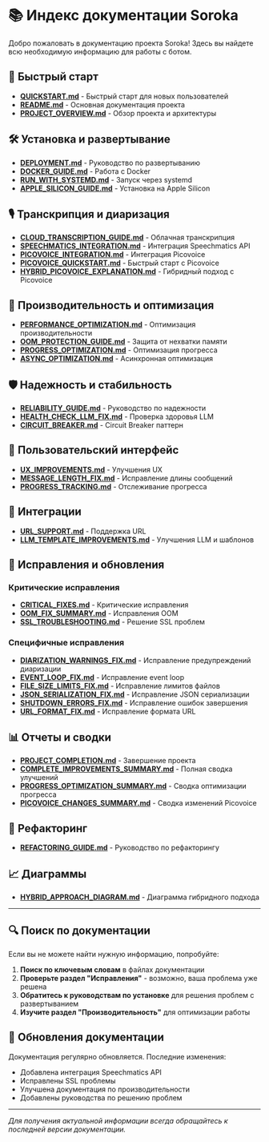 # 📚 Индекс документации Soroka

Добро пожаловать в документацию проекта Soroka! Здесь вы найдете всю необходимую информацию для работы с ботом.

## 🚀 Быстрый старт

- **[QUICKSTART.md](QUICKSTART.md)** - Быстрый старт для новых пользователей
- **[README.md](README.md)** - Основная документация проекта
- **[PROJECT_OVERVIEW.md](PROJECT_OVERVIEW.md)** - Обзор проекта и архитектуры

## 🛠 Установка и развертывание

- **[DEPLOYMENT.md](DEPLOYMENT.md)** - Руководство по развертыванию
- **[DOCKER_GUIDE.md](DOCKER_GUIDE.md)** - Работа с Docker
- **[RUN_WITH_SYSTEMD.md](RUN_WITH_SYSTEMD.md)** - Запуск через systemd
- **[APPLE_SILICON_GUIDE.md](APPLE_SILICON_GUIDE.md)** - Установка на Apple Silicon

## 🎙 Транскрипция и диаризация

- **[CLOUD_TRANSCRIPTION_GUIDE.md](CLOUD_TRANSCRIPTION_GUIDE.md)** - Облачная транскрипция
- **[SPEECHMATICS_INTEGRATION.md](SPEECHMATICS_INTEGRATION.md)** - Интеграция Speechmatics API
- **[PICOVOICE_INTEGRATION.md](PICOVOICE_INTEGRATION.md)** - Интеграция Picovoice
- **[PICOVOICE_QUICKSTART.md](PICOVOICE_QUICKSTART.md)** - Быстрый старт с Picovoice
- **[HYBRID_PICOVOICE_EXPLANATION.md](HYBRID_PICOVOICE_EXPLANATION.md)** - Гибридный подход с Picovoice

## 🔧 Производительность и оптимизация

- **[PERFORMANCE_OPTIMIZATION.md](PERFORMANCE_OPTIMIZATION.md)** - Оптимизация производительности
- **[OOM_PROTECTION_GUIDE.md](OOM_PROTECTION_GUIDE.md)** - Защита от нехватки памяти
- **[PROGRESS_OPTIMIZATION.md](PROGRESS_OPTIMIZATION.md)** - Оптимизация прогресса
- **[ASYNC_OPTIMIZATION.md](ASYNC_OPTIMIZATION.md)** - Асинхронная оптимизация

## 🛡 Надежность и стабильность

- **[RELIABILITY_GUIDE.md](RELIABILITY_GUIDE.md)** - Руководство по надежности
- **[HEALTH_CHECK_LLM_FIX.md](HEALTH_CHECK_LLM_FIX.md)** - Проверка здоровья LLM
- **[CIRCUIT_BREAKER.md](CIRCUIT_BREAKER.md)** - Circuit Breaker паттерн

## 🎨 Пользовательский интерфейс

- **[UX_IMPROVEMENTS.md](UX_IMPROVEMENTS.md)** - Улучшения UX
- **[MESSAGE_LENGTH_FIX.md](MESSAGE_LENGTH_FIX.md)** - Исправление длины сообщений
- **[PROGRESS_TRACKING.md](PROGRESS_TRACKING.md)** - Отслеживание прогресса

## 🔗 Интеграции

- **[URL_SUPPORT.md](URL_SUPPORT.md)** - Поддержка URL
- **[LLM_TEMPLATE_IMPROVEMENTS.md](LLM_TEMPLATE_IMPROVEMENTS.md)** - Улучшения LLM и шаблонов

## 🐛 Исправления и обновления

### Критические исправления
- **[CRITICAL_FIXES.md](CRITICAL_FIXES.md)** - Критические исправления
- **[OOM_FIX_SUMMARY.md](OOM_FIX_SUMMARY.md)** - Исправления OOM
- **[SSL_TROUBLESHOOTING.md](SSL_TROUBLESHOOTING.md)** - Решение SSL проблем

### Специфичные исправления
- **[DIARIZATION_WARNINGS_FIX.md](DIARIZATION_WARNINGS_FIX.md)** - Исправление предупреждений диаризации
- **[EVENT_LOOP_FIX.md](EVENT_LOOP_FIX.md)** - Исправление event loop
- **[FILE_SIZE_LIMITS_FIX.md](FILE_SIZE_LIMITS_FIX.md)** - Исправление лимитов файлов
- **[JSON_SERIALIZATION_FIX.md](JSON_SERIALIZATION_FIX.md)** - Исправление JSON сериализации
- **[SHUTDOWN_ERRORS_FIX.md](SHUTDOWN_ERRORS_FIX.md)** - Исправление ошибок завершения
- **[URL_FORMAT_FIX.md](URL_FORMAT_FIX.md)** - Исправление формата URL

## 📊 Отчеты и сводки

- **[PROJECT_COMPLETION.md](PROJECT_COMPLETION.md)** - Завершение проекта
- **[COMPLETE_IMPROVEMENTS_SUMMARY.md](COMPLETE_IMPROVEMENTS_SUMMARY.md)** - Полная сводка улучшений
- **[PROGRESS_OPTIMIZATION_SUMMARY.md](PROGRESS_OPTIMIZATION_SUMMARY.md)** - Сводка оптимизации прогресса
- **[PICOVOICE_CHANGES_SUMMARY.md](PICOVOICE_CHANGES_SUMMARY.md)** - Сводка изменений Picovoice

## 🔄 Рефакторинг

- **[REFACTORING_GUIDE.md](REFACTORING_GUIDE.md)** - Руководство по рефакторингу

## 📈 Диаграммы

- **[HYBRID_APPROACH_DIAGRAM.md](HYBRID_APPROACH_DIAGRAM.md)** - Диаграмма гибридного подхода

---

## 🔍 Поиск по документации

Если вы не можете найти нужную информацию, попробуйте:

1. **Поиск по ключевым словам** в файлах документации
2. **Проверьте раздел "Исправления"** - возможно, ваша проблема уже решена
3. **Обратитесь к руководствам по установке** для решения проблем с развертыванием
4. **Изучите раздел "Производительность"** для оптимизации работы

## 📝 Обновления документации

Документация регулярно обновляется. Последние изменения:
- Добавлена интеграция Speechmatics API
- Исправлены SSL проблемы
- Улучшена документация по производительности
- Добавлены руководства по решению проблем

---

*Для получения актуальной информации всегда обращайтесь к последней версии документации.*
